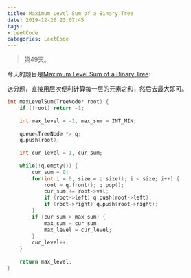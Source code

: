 ```yaml
---
title: Maximum Level Sum of a Binary Tree
date: 2019-12-26 23:07:45
tags:
- LeetCode
categories: LeetCode
---
```


> 第49天。

今天的题目是[Maximum Level Sum of a Binary Tree](https://leetcode.com/problems/maximum-level-sum-of-a-binary-tree/):

送分题，直接用层次便利计算每一层的元素之和，然后去最大即可。

```c++
int maxLevelSum(TreeNode* root) {
    if (!root) return -1;
    
    int max_level = -1, max_sum = INT_MIN;
    
    queue<TreeNode *> q;
    q.push(root);
    
    int cur_level = 1, cur_sum;
    
    while(!q.empty()) {
        cur_sum = 0;
        for(int i = 0, size = q.size(); i < size; i++) {
            root = q.front(); q.pop();
            cur_sum += root->val;
            if (root->left) q.push(root->left);
            if (root->right) q.push(root->right);
        }
        if (cur_sum > max_sum) {
            max_sum = cur_sum;
            max_level = cur_level;
        }
        cur_level++;
    }
    
    return max_level;
}
```